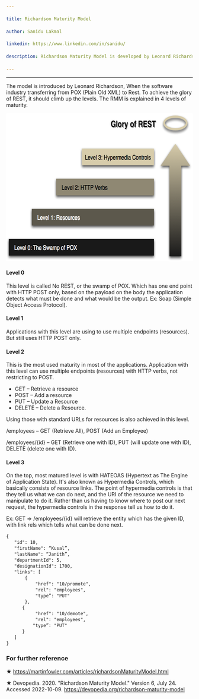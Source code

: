 ```yaml
---

title: Richardson Maturity Model

author: Sanidu Lakmal

linkedin: https://www.linkedin.com/in/sanidu/

description: Richardson Maturity Model is developed by Leonard Richardson, that breaks down the principal elements of a REST approach into three steps. These introduce resources, http verbs, and hypermedia controls.

---
```

___
The model is introduced by Leonard Richardson, When the software industry transferring from POX (Plain Old XML) to Rest.
To achieve the glory of REST, it should climb up the levels. The RMM is explained in 4 levels of maturity.

<img src="/img/sl_1_2022_12_02.png" height="398 px" width="673 px"  />

#### **Level 0**

This level is called No REST, or the swamp of POX. Which has one end point with HTTP POST only, based on the payload on the body the application detects what must be done and what would be the output.
Ex: Soap (Simple Object Access Protocol).

#### **Level 1**

Applications with this level are using to use multiple endpoints (resources). But still uses HTTP POST only.


#### **Level 2**
This is the most used maturity in most of the applications. Application with this level can use multiple endpoints (resources) with HTTP verbs, not restricting to POST.
-	GET – Retrieve a resource
-	POST – Add a resource
-	PUT – Update a Resource
-	DELETE – Delete a Resource.

Using those with standard URLs for resources is also achieved in this level.

/employees – GET (Retrieve All), POST (Add an Employee)

/employees/{id} – GET (Retrieve one with ID), PUT (will update one with ID), DELETE (delete one with ID).

#### **Level 3**

On the top, most matured level is with HATEOAS (Hypertext as The Engine of Application State). It's also known as Hypermedia Controls, which basically consists of resource links.
The point of hypermedia controls is that they tell us what we can do next, and the URI of the resource we need to manipulate to do it. Rather than us having to know where to post our next request, the hypermedia controls in the response tell us how to do it.

Ex: GET => /employees/{id} will retrieve the entity which has the given ID, with link rels which tells what can be done next.

    {
       "id": 10,
       "firstName": “Kusal”,
       "lastName": “Janith”,
       "departmentId": 5,
       "designationId": 1700,
       "links": [
           {
               "href": "10/promote",
               "rel": "employees",
               "type”: "PUT"
           },
          {
               "href": "10/demote",
               "rel": "employees",
              "type”: "PUT"
          }
       ]
    } 


### **For further reference**

★   https://martinfowler.com/articles/richardsonMaturityModel.html

★	Devopedia. 2020. "Richardson Maturity Model." Version 6, July 24. Accessed 2022-10-09. https://devopedia.org/richardson-maturity-model

